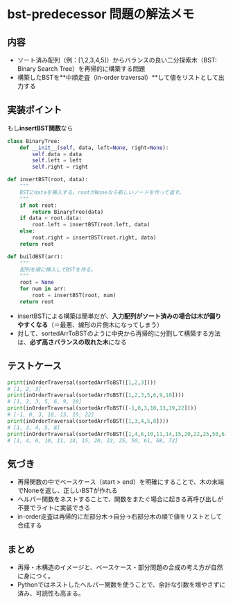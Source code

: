 # bst-predecessor 問題の解法メモ

## 内容

- ソート済み配列（例：[1,2,3,4,5]）からバランスの良い二分探索木（BST: Binary Search Tree）を再帰的に構築する問題
- 構築したBSTを**中順走査（in-order traversal）**して値をリストとして出力する

## 実装ポイント

もし**insertBST関数**なら

```python
class BinaryTree:
    def __init__(self, data, left=None, right=None):
        self.data = data
        self.left = left
        self.right = right

def insertBST(root, data):
    """
    BSTにdataを挿入する。rootがNoneなら新しいノードを作って返す。
    """
    if not root:
        return BinaryTree(data)
    if data < root.data:
        root.left = insertBST(root.left, data)
    else:
        root.right = insertBST(root.right, data)
    return root

def buildBST(arr):
    """
    配列を順に挿入してBSTを作る。
    """
    root = None
    for num in arr:
        root = insertBST(root, num)
    return root
```

- insertBSTによる構築は簡単だが、**入力配列がソート済みの場合は木が偏りやすくなる**（＝最悪、線形の片側木になってしまう）
- 対して、sortedArrToBSTのように中央から再帰的に分割して構築する方法は、**必ず高さバランスの取れた木**になる

## テストケース

```python
print(inOrderTraversal(sortedArrToBST([1,2,3])))
# [1, 2, 3]
print(inOrderTraversal(sortedArrToBST([1,2,3,5,6,9,10])))
# [1, 2, 3, 5, 6, 9, 10]
print(inOrderTraversal(sortedArrToBST([-1,0,3,10,13,19,22])))
# [-1, 0, 3, 10, 13, 19, 22]
print(inOrderTraversal(sortedArrToBST([1,3,4,5,8])))
# [1, 3, 4, 5, 8]
print(inOrderTraversal(sortedArrToBST([1,4,6,10,11,14,15,20,22,25,50,61,68,72])))
# [1, 4, 6, 10, 11, 14, 15, 20, 22, 25, 50, 61, 68, 72]
```

## 気づき

- 再帰関数の中でベースケース（start > end）を明確にすることで、木の末端でNoneを返し、正しいBSTが作れる
- ヘルパー関数をネストすることで、関数をまたぐ場合に起きる再呼び出しが不要でライトに実装できる
- in-order走査は再帰的に左部分木→自分→右部分木の順で値をリストとして合成する

## まとめ

- 再帰・木構造のイメージと、ベースケース・部分問題の合成の考え方が自然に身につく。
- Pythonではネストしたヘルパー関数を使うことで、余計な引数を増やさずに済み、可読性も高まる。